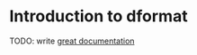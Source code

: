 # Introduction to dformat

TODO: write [great documentation](http://jacobian.org/writing/what-to-write/)
